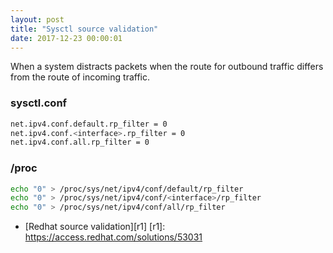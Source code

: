 ```yaml
---
layout: post
title: "Sysctl source validation"
date: 2017-12-23 00:00:01
---
```


When a system distracts packets when the route for outbound traffic differs from the route of incoming traffic.

### sysctl.conf
```bash
net.ipv4.conf.default.rp_filter = 0
net.ipv4.conf.<interface>.rp_filter = 0
net.ipv4.conf.all.rp_filter = 0
```

### /proc
```bash
echo "0" > /proc/sys/net/ipv4/conf/default/rp_filter
echo "0" > /proc/sys/net/ipv4/conf/<interface>/rp_filter
echo "0" > /proc/sys/net/ipv4/conf/all/rp_filter
```

* [Redhat source validation][r1]
[r1]: https://access.redhat.com/solutions/53031
